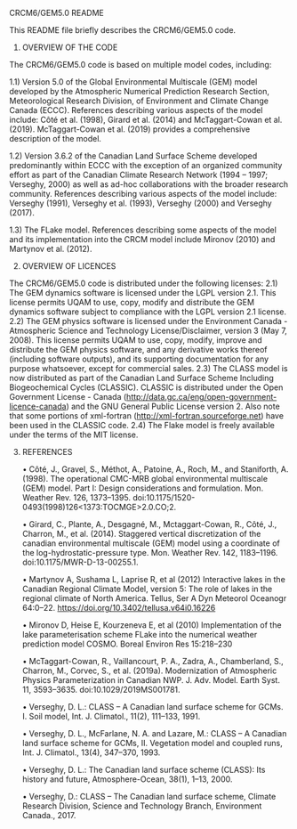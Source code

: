 CRCM6/GEM5.0 README

This README file briefly describes the CRCM6/GEM5.0 code.


1) OVERVIEW OF THE CODE

The CRCM6/GEM5.0 code is based on multiple model codes, including:

1.1) Version 5.0 of the Global Environmental Multiscale (GEM) model developed by the Atmospheric Numerical Prediction Research Section, Meteorological Research Division, of Environment and Climate Change Canada (ECCC). References describing various aspects of the model include: Côté et al. (1998), Girard et al. (2014) and McTaggart-Cowan et al. (2019). McTaggart-Cowan et al. (2019) provides a comprehensive description of the model.

1.2) Version 3.6.2 of the Canadian Land Surface Scheme developed predominantly within ECCC with the exception of an organized community effort as part of the Canadian Climate Research Network (1994 – 1997; Verseghy, 2000) as well as ad-hoc collaborations with the broader research community. References describing various aspects of the model include: Verseghy (1991), Verseghy et al. (1993), Verseghy (2000) and Verseghy (2017).

1.3) The FLake model. References describing some aspects of the model and its implementation into the CRCM model include Mironov (2010) and Martynov et al. (2012).


2) OVERVIEW OF LICENCES

The CRCM6/GEM5.0 code is distributed under the following licenses:
2.1) The GEM dynamics software is licensed under the LGPL version 2.1. This license permits UQAM to use, copy, modify and distribute the GEM dynamics software subject to compliance with the LGPL version 2.1 license.
2.2) The GEM physics software is licensed under the Environment Canada - Atmospheric Science and Technology License/Disclaimer, version 3 (May 7, 2008). This license permits UQAM to use, copy, modify, improve and distribute the GEM physics software, and any derivative works thereof (including software outputs), and its supporting documentation for any purpose whatsoever, except for commercial sales.
2.3) The CLASS model is now distributed as part of the Canadian Land Surface Scheme Including Biogeochemical Cycles (CLASSIC). CLASSIC is distributed under the Open Government License - Canada (http://data.gc.ca/eng/open-government-licence-canada) and the GNU General Public License version 2. Also note that some portions of xml-fortran (http://xml-fortran.sourceforge.net) have been used in the CLASSIC code. 
2.4) The Flake model is freely available under the terms of the MIT license.


3) REFERENCES

	•	Côté, J., Gravel, S., Méthot, A., Patoine, A., Roch, M., and Staniforth, A. (1998). The operational CMC-MRB global environmental multiscale (GEM) model. Part I: Design considerations and formulation. Mon. Weather Rev. 126, 1373–1395. doi:10.1175/1520-0493(1998)126<1373:TOCMGE>2.0.CO;2.

	•	Girard, C., Plante, A., Desgagné, M., Mctaggart-Cowan, R., Côté, J., Charron, M., et al. (2014). Staggered vertical discretization of the canadian environmental multiscale (GEM) model using a coordinate of the log-hydrostatic-pressure type. Mon. Weather Rev. 142, 1183–1196. doi:10.1175/MWR-D-13-00255.1.

	•	Martynov A, Sushama L, Laprise R, et al (2012) Interactive lakes in the Canadian Regional Climate Model, version 5: The role of lakes in the regional climate of North America. Tellus, Ser A Dyn Meteorol Oceanogr 64:0–22. https://doi.org/10.3402/tellusa.v64i0.16226

	•	Mironov D, Heise E, Kourzeneva E, et al (2010) Implementation of the lake parameterisation scheme FLake into the numerical weather prediction model COSMO. Boreal Environ Res 15:218–230

	•	McTaggart-Cowan, R., Vaillancourt, P. A., Zadra, A., Chamberland, S., Charron, M., Corvec, S., et al. (2019a). Modernization of Atmospheric Physics Parameterization in Canadian NWP. J. Adv. Model. Earth Syst. 11, 3593–3635. doi:10.1029/2019MS001781.

	•	Verseghy, D. L.: CLASS – A Canadian land surface scheme for GCMs. I. Soil model, Int. J. Climatol., 11(2), 111–133, 1991.

	•	Verseghy, D. L., McFarlane, N. A. and Lazare, M.: CLASS – A Canadian land surface scheme for GCMs, II. Vegetation model and coupled runs, Int. J. Climatol., 13(4), 347–370, 1993.

	•	Verseghy, D. L.: The Canadian land surface scheme (CLASS): Its history and future, Atmosphere-Ocean, 38(1), 1–13, 2000.

	•	Verseghy, D.: CLASS – The Canadian land surface scheme, Climate Research Division, Science and Technology Branch, Environment Canada., 2017.
